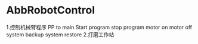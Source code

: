 # AbbRobotControl
1.控制机械臂程序
  PP to main
  Start program
  stop program
  motor on
  motor off
  system backup
  system restore
2.打磨工作站